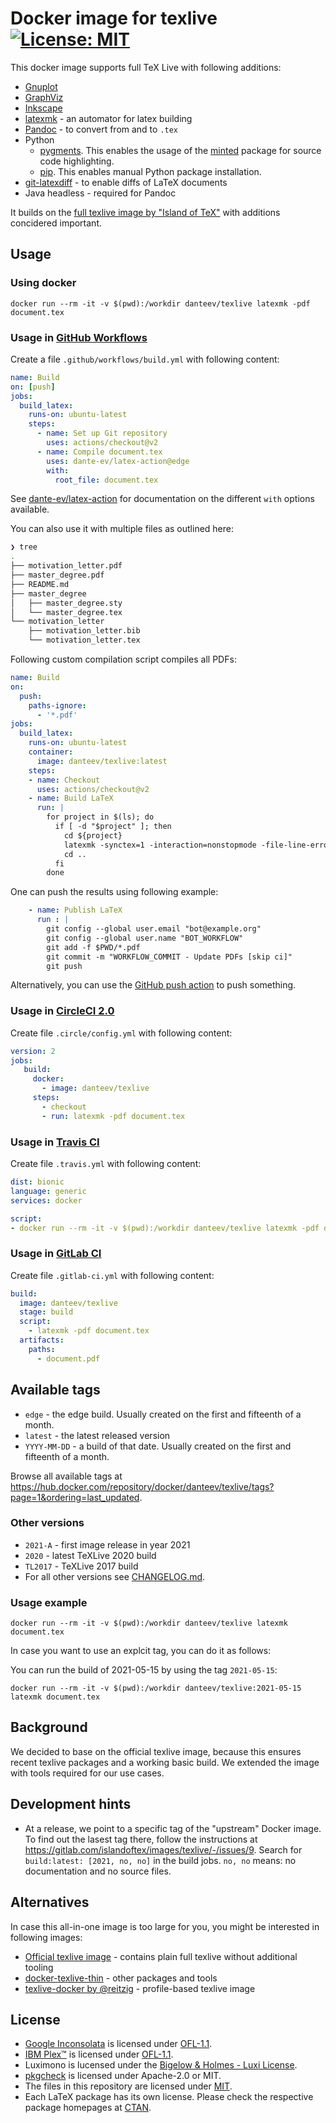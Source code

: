 # Docker image for texlive [![License: MIT](https://img.shields.io/badge/License-MIT-yellow.svg)](https://opensource.org/licenses/MIT)

This docker image supports full TeX Live with following additions:

- [Gnuplot](http://www.gnuplot.info/)
- [GraphViz](https://www.graphviz.org/)
- [Inkscape](https://inkscape.org/)
- [latexmk](https://www.ctan.org/pkg/latexmk/) - an automator for latex building
- [Pandoc](http://pandoc.org/) - to convert from and to `.tex`
- Python
  - [pygments](https://pygments.org/). This enables the usage of the [minted](https://ctan.org/pkg/minted) package for source code highlighting.
  - [pip](https://pypi.org/project/pip/). This enables manual Python package installation.
- [git-latexdiff](https://gitlab.com/git-latexdiff/git-latexdiff) - to enable diffs of LaTeX documents
- Java headless - required for Pandoc

It builds on the [full texlive image by "Island of TeX"](https://gitlab.com/islandoftex/images/texlive) with additions concidered important.

## Usage

### Using docker

```terminal
docker run --rm -it -v $(pwd):/workdir danteev/texlive latexmk -pdf document.tex
```

### Usage in [GitHub Workflows](https://help.github.com/en/articles/about-github-actions)

Create a file `.github/workflows/build.yml` with following content:

```yaml
name: Build
on: [push]
jobs:
  build_latex:
    runs-on: ubuntu-latest
    steps:
      - name: Set up Git repository
        uses: actions/checkout@v2
      - name: Compile document.tex
        uses: dante-ev/latex-action@edge
        with:
          root_file: document.tex
```

See [dante-ev/latex-action](https://github.com/dante-ev/latex-action#readme) for documentation on the different `with` options available.

You can also use it with multiple files as outlined here:

```sh
❯ tree
.
├── motivation_letter.pdf
├── master_degree.pdf
├── README.md
├── master_degree
│   ├── master_degree.sty
│   └── master_degree.tex
└── motivation_letter
    ├── motivation_letter.bib
    └── motivation_letter.tex
```

Following custom compilation script compiles all PDFs:

```yaml
name: Build
on:
  push:
    paths-ignore:
      - '*.pdf'
jobs:
  build_latex:
    runs-on: ubuntu-latest
    container:
      image: danteev/texlive:latest
    steps:
    - name: Checkout
      uses: actions/checkout@v2
    - name: Build LaTeX
      run: |
        for project in $(ls); do
          if [ -d "$project" ]; then
            cd ${project}
            latexmk -synctex=1 -interaction=nonstopmode -file-line-error -pdf -outdir=$PWD/../ $PWD/${project}
            cd ..
          fi
        done
```

One can push the results using following example:

```yaml
    - name: Publish LaTeX
      run : |
        git config --global user.email "bot@example.org"
        git config --global user.name "BOT_WORKFLOW"
        git add -f $PWD/*.pdf
        git commit -m "WORKFLOW_COMMIT - Update PDFs [skip ci]"
        git push
```

Alternatively, you can use the [GitHub push action](https://github.com/ad-m/github-push-action) to push something.

### Usage in [CircleCI 2.0](https://circleci.com/docs/2.0/)

Create file `.circle/config.yml` with following content:

```yaml
version: 2
jobs:
   build:
     docker:
       - image: danteev/texlive
     steps:
       - checkout
       - run: latexmk -pdf document.tex
```

### Usage in [Travis CI](https://travis-ci.org/)

Create file `.travis.yml` with following content:

```yaml
dist: bionic
language: generic
services: docker

script:
- docker run --rm -it -v $(pwd):/workdir danteev/texlive latexmk -pdf document.tex
```

### Usage in [GitLab CI](https://docs.gitlab.com/ce/ci/)

Create file `.gitlab-ci.yml` with following content:

```yaml
build:
  image: danteev/texlive
  stage: build
  script:
    - latexmk -pdf document.tex
  artifacts:
    paths:
      - document.pdf
```

## Available tags

- `edge` - the edge build. Usually created on the first and fifteenth of a month.
- `latest` - the latest released version
- `YYYY-MM-DD` - a build of that date. Usually created on the first and fifteenth of a month.

Browse all available tags at <https://hub.docker.com/repository/docker/danteev/texlive/tags?page=1&ordering=last_updated>.

### Other versions

- `2021-A` - first image release in year 2021
- `2020` - latest TeXLive 2020 build
- `TL2017` - TeXLive 2017 build
- For all other versions see [CHANGELOG.md](https://github.com/dante-ev/docker-texlive/blob/master/CHANGELOG.md#changelog).

### Usage example

```terminal
docker run --rm -it -v $(pwd):/workdir danteev/texlive latexmk document.tex
```

In case you want to use an explcit tag, you can do it as follows:

You can run the build of 2021-05-15 by using the tag `2021-05-15`:

```terminal
docker run --rm -it -v $(pwd):/workdir danteev/texlive:2021-05-15 latexmk document.tex
```

## Background

We decided to base on the official texlive image, because this ensures recent texlive packages and a working basic build.
We extended the image with tools required for our use cases.

## Development hints

- At a release, we point to a specific tag of the "upstream" Docker image.
  To find out the lasest tag there, follow the instructions at <https://gitlab.com/islandoftex/images/texlive/-/issues/9>.
  Search for `build:latest: [2021, no, no]` in the build jobs.
  `no, no` means: no documentation and no source files.

## Alternatives

In case this all-in-one image is too large for you, you might be interested in following images:

- [Official texlive image](https://hub.docker.com/r/texlive/texlive) - contains plain full texlive without additional tooling
- [docker-texlive-thin](https://github.com/thomasWeise/docker-texlive-thin) - other packages and tools
- [texlive-docker by @reitzig](https://github.com/reitzig/texlive-docker) - profile-based texlive image

## License

- [Google Inconsolata](https://fonts.google.com/specimen/Inconsolata) is licensed under [OFL-1.1](https://spdx.org/licenses/OFL-1.1.html).
- [IBM Plex™](https://github.com/IBM/plex/) is licensed under [OFL-1.1](https://spdx.org/licenses/OFL-1.1.html).
- Luximono is lucensed under the [Bigelow & Holmes - Luxi License](https://www.fontsquirrel.com/license/luxi-mono).
- [pkgcheck](https://ctan.org/pkg/pkgcheck) is licensed under Apache-2.0 or MIT.
- The files in this repository are licensed under [MIT](https://spdx.org/licenses/MIT.html).
- Each LaTeX package has its own license.
  Please check the respective package homepages at [CTAN](https://www.ctan.org/).
